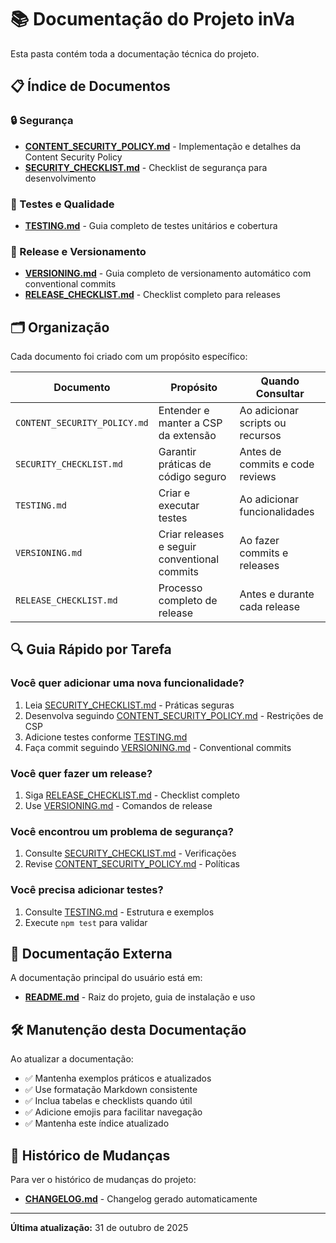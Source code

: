 # 📚 Documentação do Projeto inVa

Esta pasta contém toda a documentação técnica do projeto.

## 📋 Índice de Documentos

### 🔒 Segurança

- **[CONTENT_SECURITY_POLICY.md](./CONTENT_SECURITY_POLICY.md)** - Implementação e detalhes da Content Security Policy
- **[SECURITY_CHECKLIST.md](./SECURITY_CHECKLIST.md)** - Checklist de segurança para desenvolvimento

### 🧪 Testes e Qualidade

- **[TESTING.md](./TESTING.md)** - Guia completo de testes unitários e cobertura

### 🚀 Release e Versionamento

- **[VERSIONING.md](./VERSIONING.md)** - Guia completo de versionamento automático com conventional commits
- **[RELEASE_CHECKLIST.md](./RELEASE_CHECKLIST.md)** - Checklist completo para releases

## 🗂️ Organização

Cada documento foi criado com um propósito específico:

| Documento                    | Propósito                                    | Quando Consultar                 |
| ---------------------------- | -------------------------------------------- | -------------------------------- |
| `CONTENT_SECURITY_POLICY.md` | Entender e manter a CSP da extensão          | Ao adicionar scripts ou recursos |
| `SECURITY_CHECKLIST.md`      | Garantir práticas de código seguro           | Antes de commits e code reviews  |
| `TESTING.md`                 | Criar e executar testes                      | Ao adicionar funcionalidades     |
| `VERSIONING.md`              | Criar releases e seguir conventional commits | Ao fazer commits e releases      |
| `RELEASE_CHECKLIST.md`       | Processo completo de release                 | Antes e durante cada release     |

## 🔍 Guia Rápido por Tarefa

### Você quer adicionar uma nova funcionalidade?

1. Leia [SECURITY_CHECKLIST.md](./SECURITY_CHECKLIST.md) - Práticas seguras
2. Desenvolva seguindo [CONTENT_SECURITY_POLICY.md](./CONTENT_SECURITY_POLICY.md) - Restrições de CSP
3. Adicione testes conforme [TESTING.md](./TESTING.md)
4. Faça commit seguindo [VERSIONING.md](./VERSIONING.md) - Conventional commits

### Você quer fazer um release?

1. Siga [RELEASE_CHECKLIST.md](./RELEASE_CHECKLIST.md) - Checklist completo
2. Use [VERSIONING.md](./VERSIONING.md) - Comandos de release

### Você encontrou um problema de segurança?

1. Consulte [SECURITY_CHECKLIST.md](./SECURITY_CHECKLIST.md) - Verificações
2. Revise [CONTENT_SECURITY_POLICY.md](./CONTENT_SECURITY_POLICY.md) - Políticas

### Você precisa adicionar testes?

1. Consulte [TESTING.md](./TESTING.md) - Estrutura e exemplos
2. Execute `npm test` para validar

## 📖 Documentação Externa

A documentação principal do usuário está em:

- **[README.md](../README.md)** - Raiz do projeto, guia de instalação e uso

## 🛠️ Manutenção desta Documentação

Ao atualizar a documentação:

- ✅ Mantenha exemplos práticos e atualizados
- ✅ Use formatação Markdown consistente
- ✅ Inclua tabelas e checklists quando útil
- ✅ Adicione emojis para facilitar navegação
- ✅ Mantenha este índice atualizado

## 📝 Histórico de Mudanças

Para ver o histórico de mudanças do projeto:

- **[CHANGELOG.md](../CHANGELOG.md)** - Changelog gerado automaticamente

---

**Última atualização:** 31 de outubro de 2025
